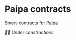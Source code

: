# Paipa contracts

Smart-contracts for [Paipa]([Paipa](https://twitter.com/paipa_app)https://twitter.com/paipa_app)

_👷‍♂️ Under constructions_ 
